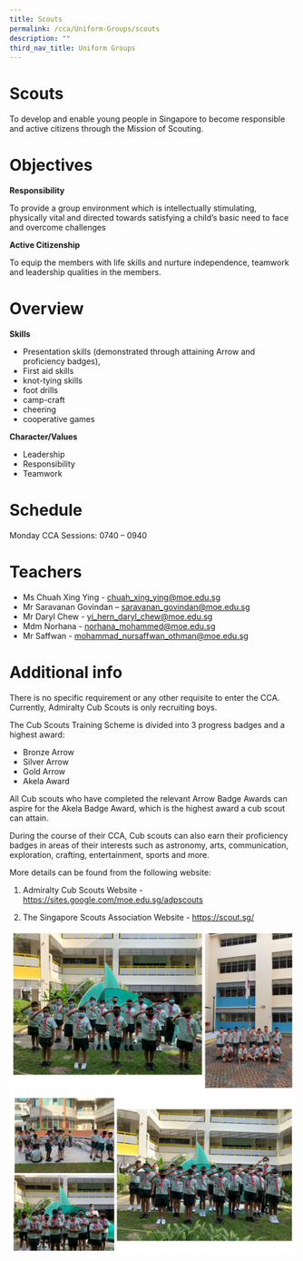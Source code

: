 ```yaml
---
title: Scouts
permalink: /cca/Uniform-Groups/scouts
description: ""
third_nav_title: Uniform Groups
---
```

# Scouts
To develop and enable young people in Singapore to become responsible and active citizens through the Mission of Scouting.

# Objectives

**Responsibility**

To provide a group environment which is intellectually stimulating, physically vital and directed towards satisfying a child’s basic need to face and overcome challenges

**Active Citizenship**

To equip the members with life skills and nurture independence, teamwork and leadership qualities in the members.

# Overview
**Skills**

-	Presentation skills (demonstrated through attaining Arrow and proficiency badges), 
-	First aid skills
-	knot-tying skills
-	foot drills
-	camp-craft
-	cheering
-	cooperative games 

**Character/Values**

-	Leadership
-	Responsibility
-	Teamwork

# Schedule

Monday CCA Sessions:  0740 – 0940

# Teachers 

* Ms Chuah Xing Ying  - chuah_xing_ying@moe.edu.sg
* Mr Saravanan Govindan  – saravanan_govindan@moe.edu.sg
* Mr Daryl Chew - yi_hern_daryl_chew@moe.edu.sg
* Mdm Norhana - norhana_mohammed@moe.edu.sg
* Mr Saffwan - mohammad_nursaffwan_othman@moe.edu.sg

# Additional info

There is no specific requirement or any other requisite to enter the CCA. Currently, Admiralty Cub Scouts is only recruiting boys. 

The Cub Scouts Training Scheme is divided into 3 progress badges and a highest award:

-	Bronze Arrow
-	Silver Arrow
-	Gold Arrow
-	Akela Award

All Cub scouts who have completed the relevant Arrow Badge Awards can aspire for the Akela Badge Award, which is the highest award a cub scout can attain.

During the course of their CCA, Cub scouts can also earn their proficiency badges in areas of their interests such as astronomy, arts, communication, exploration, crafting, entertainment, sports and more.

More details can be found from the following website:
1) Admiralty Cub Scouts Website - https://sites.google.com/moe.edu.sg/adpscouts

2) The Singapore Scouts Association Website - https://scout.sg/

![](/images/Presentation1.jpg)
![](/images/Presentation2.jpg)